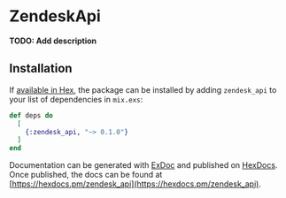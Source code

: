 # ZendeskApi

**TODO: Add description**

## Installation

If [available in Hex](https://hex.pm/docs/publish), the package can be installed
by adding `zendesk_api` to your list of dependencies in `mix.exs`:

```elixir
def deps do
  [
    {:zendesk_api, "~> 0.1.0"}
  ]
end
```

Documentation can be generated with [ExDoc](https://github.com/elixir-lang/ex_doc)
and published on [HexDocs](https://hexdocs.pm). Once published, the docs can
be found at [https://hexdocs.pm/zendesk_api](https://hexdocs.pm/zendesk_api).

